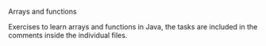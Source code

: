 Arrays and functions

Exercises to learn arrays and functions in Java, the tasks are included in the comments inside the individual files.